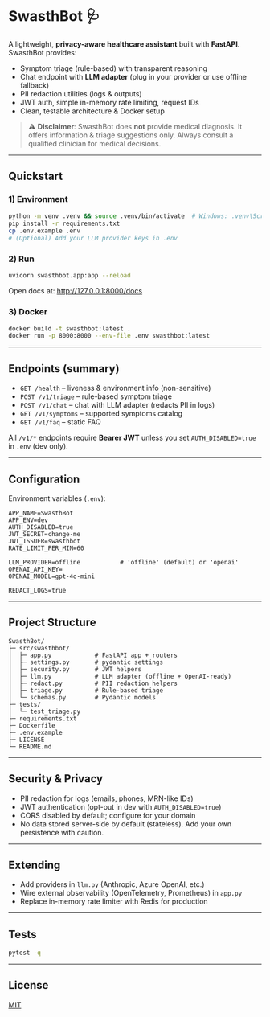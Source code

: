 # SwasthBot 🩺

A lightweight, **privacy-aware healthcare assistant** built with **FastAPI**.  
SwasthBot provides:
- Symptom triage (rule-based) with transparent reasoning
- Chat endpoint with **LLM adapter** (plug in your provider or use offline fallback)
- PII redaction utilities (logs & outputs)
- JWT auth, simple in-memory rate limiting, request IDs
- Clean, testable architecture & Docker setup

> ⚠️ **Disclaimer**: SwasthBot does **not** provide medical diagnosis. It offers information & triage suggestions only. Always consult a qualified clinician for medical decisions.

---

## Quickstart

### 1) Environment
```bash
python -m venv .venv && source .venv/bin/activate  # Windows: .venv\Scripts\activate
pip install -r requirements.txt
cp .env.example .env
# (Optional) Add your LLM provider keys in .env
```

### 2) Run
```bash
uvicorn swasthbot.app:app --reload
```
Open docs at: http://127.0.0.1:8000/docs

### 3) Docker
```bash
docker build -t swasthbot:latest .
docker run -p 8000:8000 --env-file .env swasthbot:latest
```

---

## Endpoints (summary)

- `GET /health` – liveness & environment info (non-sensitive)
- `POST /v1/triage` – rule-based symptom triage
- `POST /v1/chat` – chat with LLM adapter (redacts PII in logs)
- `GET /v1/symptoms` – supported symptoms catalog
- `GET /v1/faq` – static FAQ

All `/v1/*` endpoints require **Bearer JWT** unless you set `AUTH_DISABLED=true` in `.env` (dev only).

---

## Configuration

Environment variables (`.env`):
```
APP_NAME=SwasthBot
APP_ENV=dev
AUTH_DISABLED=true
JWT_SECRET=change-me
JWT_ISSUER=swasthbot
RATE_LIMIT_PER_MIN=60

LLM_PROVIDER=offline           # 'offline' (default) or 'openai'
OPENAI_API_KEY=
OPENAI_MODEL=gpt-4o-mini

REDACT_LOGS=true
```

---

## Project Structure

```
SwasthBot/
├─ src/swasthbot/
│  ├─ app.py            # FastAPI app + routers
│  ├─ settings.py       # pydantic settings
│  ├─ security.py       # JWT helpers
│  ├─ llm.py            # LLM adapter (offline + OpenAI-ready)
│  ├─ redact.py         # PII redaction helpers
│  ├─ triage.py         # Rule-based triage
│  └─ schemas.py        # Pydantic models
├─ tests/
│  └─ test_triage.py
├─ requirements.txt
├─ Dockerfile
├─ .env.example
├─ LICENSE
└─ README.md
```

---

## Security & Privacy

- PII redaction for logs (emails, phones, MRN-like IDs)
- JWT authentication (opt-out in dev with `AUTH_DISABLED=true`)
- CORS disabled by default; configure for your domain
- No data stored server-side by default (stateless). Add your own persistence with caution.

---

## Extending

- Add providers in `llm.py` (Anthropic, Azure OpenAI, etc.)
- Wire external observability (OpenTelemetry, Prometheus) in `app.py`
- Replace in-memory rate limiter with Redis for production

---

## Tests
```bash
pytest -q
```

---

## License
[MIT](./LICENSE)
